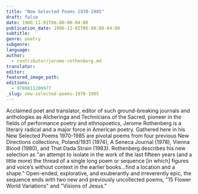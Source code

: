 ```yaml
---
title: "New Selected Poems 1970-1985"
draft: false
date: 1986-11-01T06:00:00-04:00
publication_date: 1986-11-01T06:00:00-04:00
subtitle:
genre: poetry
subgenre:
language:
author:
  - contributor/jerome-rothenberg.md
translator:
editor:
featured_image_path:
editions:
  - 9780811209977
_slug: new-selected-poems-1970-1985
---
```


Acclaimed poet and translator, editor of such ground-breaking journals and anthologies as Alcheringa and Technicians of the Sacred, pioneer in the fields of performance poetry and ethnopoetics, Jerome Rothenberg is a literary radical and a major force in American poetry. Gathered here in his New Selected Poems 1970-1985 are pivotal poems from four previous New Directions collections, Poland/1931 (1974), A Seneca Journal (1978), Vienna Blood (1980), and That Dada Strain (1983). Rothenberg describes his new selection as "an attempt to isolate in the work of the last fifteen years (and a little more) the thread of a single long poem or sequence [in which] figures and voice’s without context in the earlier books…find a location and a shape." Open-ended, explorative, and exuberantly and irreverently epic, the sequence ends with two new and previously uncollected poems, "15 Flower World Variations" and "Visions of Jesus."

